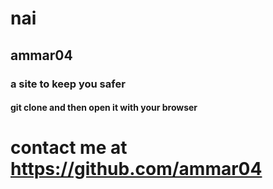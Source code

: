 # nai
## ammar04
### a site to keep you safer
#### git clone and then open it with your browser
# contact me at https://github.com/ammar04
